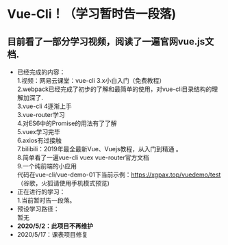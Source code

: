 # Vue-Cli！（学习暂时告一段落)  
## 目前看了一部分学习视频，阅读了一遍官网vue.js文档.  
- 已经完成的内容：  
1.视频：网易云课堂：vue-cli 3.x小白入门（免费教程）  
2.webpack已经完成了初步的了解和最简单的使用，对vue-cli目录结构的理解加深了.  
3.vue-cli 4逐渐上手  
3.vue-router学习  
4.对ES6中的Promise的用法有了了解  
5.vuex学习完毕  
6.axios有过接触  
7.bilibili：2019年最全最新Vue、Vuejs教程，从入门到精通 。  
8.简单看了一遍vue-cli vuex vue-router官方文档  
9.一个纯前端的小应用   
代码在vue-cli/vue-demo-01下当前示例：https://xgpax.top/vuedemo/test （谷歌，火狐请使用手机模式预览)  
- 正在进行的学习：  
1.当前暂时告一段落。  
- 预设学习路径：  
暂无
- **2020/5/2：此项目不再维护**
- 2020/5/17：课表项目修复
